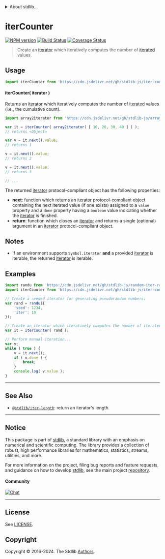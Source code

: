 <!--

@license Apache-2.0

Copyright (c) 2019 The Stdlib Authors.

Licensed under the Apache License, Version 2.0 (the "License");
you may not use this file except in compliance with the License.
You may obtain a copy of the License at

   http://www.apache.org/licenses/LICENSE-2.0

Unless required by applicable law or agreed to in writing, software
distributed under the License is distributed on an "AS IS" BASIS,
WITHOUT WARRANTIES OR CONDITIONS OF ANY KIND, either express or implied.
See the License for the specific language governing permissions and
limitations under the License.

-->


<details>
  <summary>
    About stdlib...
  </summary>
  <p>We believe in a future in which the web is a preferred environment for numerical computation. To help realize this future, we've built stdlib. stdlib is a standard library, with an emphasis on numerical and scientific computation, written in JavaScript (and C) for execution in browsers and in Node.js.</p>
  <p>The library is fully decomposable, being architected in such a way that you can swap out and mix and match APIs and functionality to cater to your exact preferences and use cases.</p>
  <p>When you use stdlib, you can be absolutely certain that you are using the most thorough, rigorous, well-written, studied, documented, tested, measured, and high-quality code out there.</p>
  <p>To join us in bringing numerical computing to the web, get started by checking us out on <a href="https://github.com/stdlib-js/stdlib">GitHub</a>, and please consider <a href="https://opencollective.com/stdlib">financially supporting stdlib</a>. We greatly appreciate your continued support!</p>
</details>

# iterCounter

[![NPM version][npm-image]][npm-url] [![Build Status][test-image]][test-url] [![Coverage Status][coverage-image]][coverage-url] <!-- [![dependencies][dependencies-image]][dependencies-url] -->

> Create an [iterator][mdn-iterator-protocol] which iteratively computes the number of [iterated][mdn-iterator-protocol] values.

<!-- Section to include introductory text. Make sure to keep an empty line after the intro `section` element and another before the `/section` close. -->

<section class="intro">

</section>

<!-- /.intro -->

<!-- Package usage documentation. -->



<section class="usage">

## Usage

```javascript
import iterCounter from 'https://cdn.jsdelivr.net/gh/stdlib-js/iter-counter@v0.2.0-deno/mod.js';
```

#### iterCounter( iterator )

Returns an [iterator][mdn-iterator-protocol] which iteratively computes the number of [iterated][mdn-iterator-protocol] values (i.e., the cumulative count).

```javascript
import array2iterator from 'https://cdn.jsdelivr.net/gh/stdlib-js/array-to-iterator@deno/mod.js';

var it = iterCounter( array2iterator( [ 10, 20, 30, 40 ] ) );
// returns <Object>

var v = it.next().value;
// returns 1

v = it.next().value;
// returns 2

v = it.next().value;
// returns 3

// ...
```

The returned [iterator][mdn-iterator-protocol] protocol-compliant object has the following properties:

-   **next**: function which returns an [iterator][mdn-iterator-protocol] protocol-compliant object containing the next iterated value (if one exists) assigned to a `value` property and a `done` property having a `boolean` value indicating whether the [iterator][mdn-iterator-protocol] is finished.
-   **return**: function which closes an [iterator][mdn-iterator-protocol] and returns a single (optional) argument in an [iterator][mdn-iterator-protocol] protocol-compliant object.

</section>

<!-- /.usage -->

<!-- Package usage notes. Make sure to keep an empty line after the `section` element and another before the `/section` close. -->

<section class="notes">

## Notes

-   If an environment supports `Symbol.iterator` **and** a provided [iterator][mdn-iterator-protocol] is iterable, the returned [iterator][mdn-iterator-protocol] is iterable.

</section>

<!-- /.notes -->

<!-- Package usage examples. -->

<section class="examples">

## Examples

<!-- eslint no-undef: "error" -->

```javascript
import randu from 'https://cdn.jsdelivr.net/gh/stdlib-js/random-iter-randu@deno/mod.js';
import iterCounter from 'https://cdn.jsdelivr.net/gh/stdlib-js/iter-counter@v0.2.0-deno/mod.js';

// Create a seeded iterator for generating pseudorandom numbers:
var rand = randu({
    'seed': 1234,
    'iter': 10
});

// Create an iterator which iteratively computes the number of iterated values:
var it = iterCounter( rand );

// Perform manual iteration...
var v;
while ( true ) {
    v = it.next();
    if ( v.done ) {
        break;
    }
    console.log( v.value );
}
```

</section>

<!-- /.examples -->

<!-- Section to include cited references. If references are included, add a horizontal rule *before* the section. Make sure to keep an empty line after the `section` element and another before the `/section` close. -->

<section class="references">

</section>

<!-- /.references -->

<!-- Section for related `stdlib` packages. Do not manually edit this section, as it is automatically populated. -->

<section class="related">

* * *

## See Also

-   <span class="package-name">[`@stdlib/iter-length`][@stdlib/iter/length]</span><span class="delimiter">: </span><span class="description">return an iterator's length.</span>

</section>

<!-- /.related -->

<!-- Section for all links. Make sure to keep an empty line after the `section` element and another before the `/section` close. -->


<section class="main-repo" >

* * *

## Notice

This package is part of [stdlib][stdlib], a standard library with an emphasis on numerical and scientific computing. The library provides a collection of robust, high performance libraries for mathematics, statistics, streams, utilities, and more.

For more information on the project, filing bug reports and feature requests, and guidance on how to develop [stdlib][stdlib], see the main project [repository][stdlib].

#### Community

[![Chat][chat-image]][chat-url]

---

## License

See [LICENSE][stdlib-license].


## Copyright

Copyright &copy; 2016-2024. The Stdlib [Authors][stdlib-authors].

</section>

<!-- /.stdlib -->

<!-- Section for all links. Make sure to keep an empty line after the `section` element and another before the `/section` close. -->

<section class="links">

[npm-image]: http://img.shields.io/npm/v/@stdlib/iter-counter.svg
[npm-url]: https://npmjs.org/package/@stdlib/iter-counter

[test-image]: https://github.com/stdlib-js/iter-counter/actions/workflows/test.yml/badge.svg?branch=v0.2.0
[test-url]: https://github.com/stdlib-js/iter-counter/actions/workflows/test.yml?query=branch:v0.2.0

[coverage-image]: https://img.shields.io/codecov/c/github/stdlib-js/iter-counter/main.svg
[coverage-url]: https://codecov.io/github/stdlib-js/iter-counter?branch=main

<!--

[dependencies-image]: https://img.shields.io/david/stdlib-js/iter-counter.svg
[dependencies-url]: https://david-dm.org/stdlib-js/iter-counter/main

-->

[chat-image]: https://img.shields.io/gitter/room/stdlib-js/stdlib.svg
[chat-url]: https://app.gitter.im/#/room/#stdlib-js_stdlib:gitter.im

[stdlib]: https://github.com/stdlib-js/stdlib

[stdlib-authors]: https://github.com/stdlib-js/stdlib/graphs/contributors

[umd]: https://github.com/umdjs/umd
[es-module]: https://developer.mozilla.org/en-US/docs/Web/JavaScript/Guide/Modules

[deno-url]: https://github.com/stdlib-js/iter-counter/tree/deno
[deno-readme]: https://github.com/stdlib-js/iter-counter/blob/deno/README.md
[umd-url]: https://github.com/stdlib-js/iter-counter/tree/umd
[umd-readme]: https://github.com/stdlib-js/iter-counter/blob/umd/README.md
[esm-url]: https://github.com/stdlib-js/iter-counter/tree/esm
[esm-readme]: https://github.com/stdlib-js/iter-counter/blob/esm/README.md
[branches-url]: https://github.com/stdlib-js/iter-counter/blob/main/branches.md

[stdlib-license]: https://raw.githubusercontent.com/stdlib-js/iter-counter/main/LICENSE

[mdn-iterator-protocol]: https://developer.mozilla.org/en-US/docs/Web/JavaScript/Reference/Iteration_protocols#The_iterator_protocol

<!-- <related-links> -->

[@stdlib/iter/length]: https://github.com/stdlib-js/iter-length/tree/deno

<!-- </related-links> -->

</section>

<!-- /.links -->
